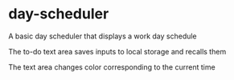 # day-scheduler

A basic day scheduler that displays a work day schedule

The to-do text area saves inputs to local storage and recalls them

The text area changes color corresponding to the current time 